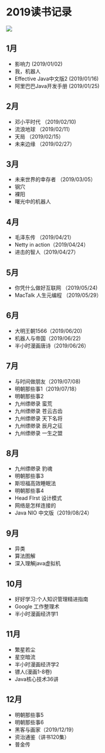 # 2019读书记录

![](https://yangc91.oss-cn-hongkong.aliyuncs.com/imgs/20200104203602.png)

## 1月
  * 影响力 (2019/01/02)
  * 我，机器人
  * Effective Java中文版2 (2019/01/16)
  * 阿里巴巴Java开发手册 (2019/01/25)
## 2月
  * 邓小平时代 （2019/02/10)
  * 流浪地球 （2019/02/11）
  * 天局 （2019/02/15）
  * 未来边缘 （2019/02/27）
## 3月
  * 未来世界的幸存者 （2019/03/05）
  * 钢穴
  * 裸阳
  * 曙光中的机器人
## 4月
  * 毛泽东传 （2019/04/21）
  * Netty in action（2019/04/24）
  * 进击的智人（2019/04/27）
## 5月
  * 你凭什么做好互联网 （2019/05/24)
  * MacTalk 人生元编程 （2019/05/29）
## 6月
  * 大明王朝1566（2019/06/20)
  * 机器人与帝国（2019/06/22)
  * 半小时漫画唐诗（2019/06/26）
## 7月
  * 与时间做朋友（2019/07/08)
  * 明朝那些事1（2019/07/18）
  * 明朝那些事2
  * 九州缥缈录 蛮荒
  * 九州缥缈录 苍云古齿
  * 九州缥缈录 天下名将
  * 九州缥缈录 辰月之征
  * 九州缥缈录 一生之盟
## 8月
  * 九州缥缈录 豹魂
  * 明朝那些事3
  * 斯坦福高效睡眠法
  * 明朝那些事4
  * Head FIrst 设计模式
  * 网络是怎样连接的
  * Java NIO 中文版（2019/08/24）
## 9月
  * 异类
  * 算法图解
  * 深入理解java虚拟机
## 10月
  * 好好学习:个人知识管理精进指南
  * Google 工作整理术
  * 半小时漫画经济学1
## 11月
  * 繁星若尘
  * 星空暗流
  * 半小时漫画经济学2
  * 镖人(漫画1-8卷)
  * Java核心技术36讲
## 12月
  * 明朝那些事5
  * 明朝那些事6
  * 黑客与画家（2019/12/19）
  * 资治通鉴（讲书120集）
  * 普金传